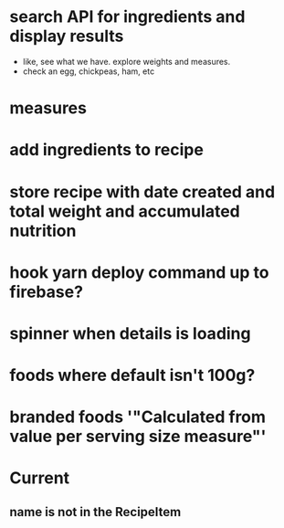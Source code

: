 # search API for ingredients and display results
- like, see what we have.  explore weights and measures.
- check an egg, chickpeas, ham, etc
# measures 
# add ingredients to recipe
# store recipe with date created and total weight and accumulated nutrition
# hook yarn deploy command up to firebase?
# spinner when details is loading
# foods where default isn't 100g?
# branded foods '"Calculated from value per serving size measure"'



# Current
## name is not in the RecipeItem
